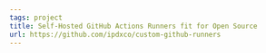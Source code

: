 ```yaml
---
tags: project
title: Self-Hosted GitHub Actions Runners fit for Open Source
url: https://github.com/ipdxco/custom-github-runners
---
```

